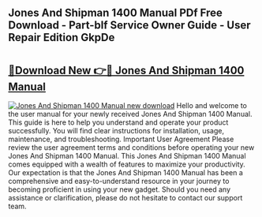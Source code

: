 ## Jones And Shipman 1400 Manual PDf Free Download - Part-blf Service Owner Guide - User Repair Edition GkpDe

# <h2><a href="http://cf17997.oget.top/?id=Jones+And+Shipman+1400+Manual">🔗Download New 👉🔴 Jones And Shipman 1400 Manual</a></h2>

[![Jones And Shipman 1400 Manual new download](https://i.imgur.com/5g1atiW.png)](http://cf17997.oget.top/?id=Jones+And+Shipman+1400+Manual)
Hello and welcome to the user manual for your newly received Jones And Shipman 1400 Manual. This guide is here to help you understand and operate your product successfully. You will find clear instructions for installation, usage, maintenance, and troubleshooting. Important User Agreement Please review the user agreement terms and conditions before operating your new Jones And Shipman 1400 Manual. This Jones And Shipman 1400 Manual comes equipped with a wealth of features to maximize your productivity. Our expectation is that the Jones And Shipman 1400 Manual has been a comprehensive and easy-to-understand resource in your journey to becoming proficient in using your new gadget. Should you need any assistance or clarification, please do not hesitate to contact our support team.
